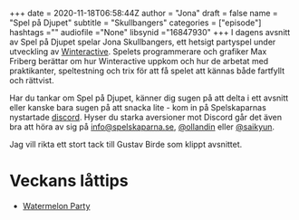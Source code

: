 +++ 
date = 2020-11-18T06:58:44Z
author = "Jona"
draft = false
name = "Spel på Djupet"
subtitle = "Skullbangers"
categories = ["episode"]
hashtags =""
audiofile ="None"
libsynid ="16847930"
+++ 
I dagens avsnitt av Spel på Djupet spelar Jona Skullbangers, ett hetsigt partyspel under utveckling av [Winteractive](https://winteractive.se/). Spelets programmerare och grafiker Max Friberg berättar om hur Winteractive uppkom och hur de arbetat med praktikanter, speltestning och trix för att få spelet att kännas både fartfyllt och rättvist.

Har du tankar om Spel på Djupet, känner dig sugen på att delta i ett avsnitt eller kanske bara sugen på att snacka lite - kom in på Spelskaparnas nystartade [discord](https://discord.gg/hBHEXss). Hyser du starka aversioner mot Discord går det även bra att höra av sig på info@spelskaparna.se, [@ollandin](https://twitter.com/ollelandin) eller [@saikyun](https://twitter.com/Saikyun).

Jag vill rikta ett stort tack till Gustav Birde som klippt avsnittet.

# Veckans låttips
* [Watermelon Party](https://soundcloud.com/spaceboyfriend/watermelon-party)
